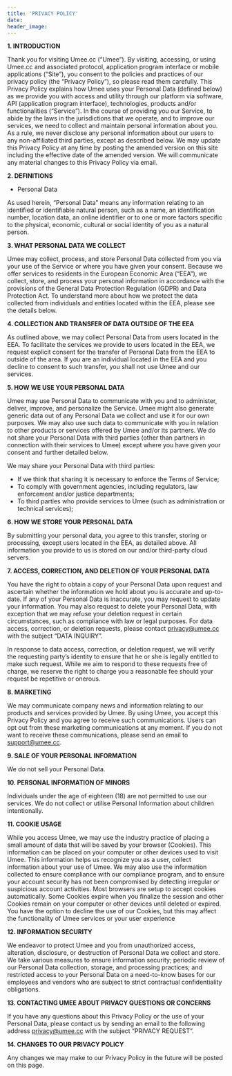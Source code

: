 ```yaml
---
title: 'PRIVACY POLICY'
date:
header_image:
---
```


**1. INTRODUCTION**

Thank you for visiting Umee.cc (“Umee”). By visiting, accessing, or using Umee.cc and 
associated protocol, application program interface or mobile applications (“Site”), you consent to
the policies and practices of our privacy policy (the “Privacy Policy”), so please read them 
carefully. This Privacy Policy explains how Umee uses your Personal Data (defined below) as 
we provide you with access and utility through our platform via software, API (application 
program interface), technologies, products and/or functionalities (“Service”). In the course of 
providing you our Service, to abide by the laws in the jurisdictions that we operate, and to 
improve our services, we need to collect and maintain personal information about you. As a rule,
we never disclose any personal information about our users to any non-affiliated third parties, 
except as described below. We may update this Privacy Policy at any time by posting the 
amended version on this site including the effective date of the amended version. We will 
communicate any material changes to this Privacy Policy via email.

**2. DEFINITIONS**

- Personal Data

As used herein, “Personal Data” means any information relating to an identified or identifiable 
natural person, such as a name, an identification number, location data, an online identifier or to 
one or more factors specific to the physical, economic, cultural or social identity of you as a 
natural person.

**3. WHAT PERSONAL DATA WE COLLECT**

Umee may collect, process, and store Personal Data collected from you via your use of the 
Service or where you have given your consent. 
Because we offer services to residents in the European Economic Area (“EEA”), we collect, 
store, and process your personal information in accordance with the provisions of the General 
Data Protection Regulation (GDPR) and Data Protection Act. To understand more about how 
we protect the data collected from individuals and entities located within the EEA, please see the
details below.

**4. COLLECTION AND TRANSFER OF DATA OUTSIDE OF THE EEA**

As outlined above, we may collect Personal Data from users located in the EEA. To facilitate the
services we provide to users located in the EEA, we request explicit consent for the transfer of 
Personal Data from the EEA to outside of the area. If you are an individual located in the EEA 
and you decline to consent to such transfer, you shall not use Umee and our services.

**5. HOW WE USE YOUR PERSONAL DATA**

Umee may use Personal Data to communicate with you and to administer, deliver, improve, and 
personalize the Service. Umee might also generate generic data out of any Personal Data we 
collect and use it for our own purposes. We may also use such data to communicate with you in 
relation to other products or services offered by Umee and/or its partners. We do not share your 
Personal Data with third parties (other than partners in connection with their services to Umee) 
except where you have given your consent and further detailed below.

We may share your Personal Data with third parties:

- If we think that sharing it is necessary to enforce the Terms of Service;
- To comply with government agencies, including regulators, law enforcement and/or justice 
departments;
- To third parties who provide services to Umee (such as administration or technical services);

**6. HOW WE STORE YOUR PERSONAL DATA**

By submitting your personal data, you agree to this transfer, storing or processing, except users 
located in the EEA, as detailed above. All information you provide to us is stored on our and/or 
third-party cloud servers.

**7. ACCESS, CORRECTION, AND DELETION OF YOUR PERSONAL DATA**

You have the right to obtain a copy of your Personal Data upon request and ascertain whether the
information we hold about you is accurate and up-to-date. If any of your Personal Data is 
inaccurate, you may request to update your information. You may also request to delete your 
Personal Data, with exception that we may refuse your deletion request in certain circumstances, 
such as compliance with law or legal purposes. For data access, correction, or deletion requests, 
please contact privacy@umee.cc with the subject “DATA INQUIRY”.

In response to data access, correction, or deletion request, we will verify the requesting party’s 
identity to ensure that he or she is legally entitled to make such request. While we aim to respond
to these requests free of charge, we reserve the right to charge you a reasonable fee should your 
request be repetitive or onerous.

**8. MARKETING**

We may communicate company news and information relating to our products and services 
provided by Umee. By using Umee, you accept this Privacy Policy and you agree to receive such
communications.
Users can opt out from these marketing communications at any moment. If you do not want to 
receive these communications, please send an email to support@umee.cc.

**9. SALE OF YOUR PERSONAL INFORMATION**

We do not sell your Personal Data.

**10. PERSONAL INFORMATION OF MINORS**

Individuals under the age of eighteen (18) are not permitted to use our services. We do not collect or utilise Personal Information about children intentionally.

**11. COOKIE USAGE**

While you access Umee, we may use the industry practice of placing a small amount of data that 
will be saved by your browser (Cookies). This information can be placed on your computer or 
other devices used to visit Umee. This information helps us recognize you as a user, collect 
information about your use of Umee. We may also use the information collected to ensure 
compliance with our compliance program, and to ensure your account security has not been 
compromised by detecting irregular or suspicious account activities.
Most browsers are setup to accept cookies automatically. Some Cookies expire when you 
finalize the session and other Cookies remain on your computer or other devices until deleted or 
expired. You have the option to decline the use of our Cookies, but this may affect the 
functionality of Umee services or your user experience

**12. INFORMATION SECURITY**

We endeavor to protect Umee and you from unauthorized access, alteration, disclosure, or 
destruction of Personal Data we collect and store. We take various measures to ensure 
information security; periodic review of our Personal Data collection, storage, and processing 
practices; and restricted access to your Personal Data on a need-to-know bases for our employees
and vendors who are subject to strict contractual confidentiality obligations.

**13. CONTACTING UMEE ABOUT PRIVACY QUESTIONS OR CONCERNS**

If you have any questions about this Privacy Policy or the use of your Personal Data, please 
contact us by sending an email to the following address privacy@umee.cc with the subject 
“PRIVACY REQUEST”.

**14. CHANGES TO OUR PRIVACY POLICY**

Any changes we may make to our Privacy Policy in the future will be posted on this page.
